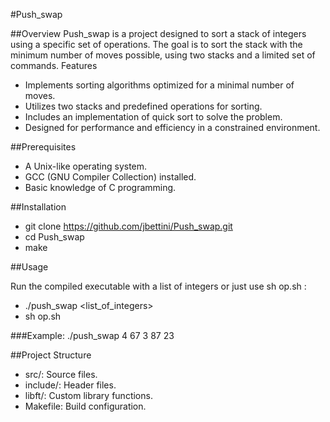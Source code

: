 #Push_swap

##Overview
Push_swap is a project designed to sort a stack of integers using a specific set of operations. The goal is to sort the stack with the minimum number of moves possible, using two stacks and a limited set of commands.
Features

-   Implements sorting algorithms optimized for a minimal number of moves.
-   Utilizes two stacks and predefined operations for sorting.
-   Includes an implementation of quick sort to solve the problem.
-   Designed for performance and efficiency in a constrained environment.

##Prerequisites

-   A Unix-like operating system.
-   GCC (GNU Compiler Collection) installed.
-   Basic knowledge of C programming.

##Installation

-   git clone https://github.com/jbettini/Push_swap.git
-   cd Push_swap
-   make

##Usage

Run the compiled executable with a list of integers or just use sh op.sh :
-   ./push_swap <list_of_integers>
-   sh op.sh

###Example:
./push_swap 4 67 3 87 23

##Project Structure

-   src/: Source files.
-   include/: Header files.
-   libft/: Custom library functions.
-   Makefile: Build configuration.